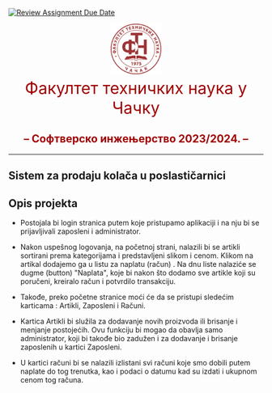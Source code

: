 [![Review Assignment Due Date](https://classroom.github.com/assets/deadline-readme-button-24ddc0f5d75046c5622901739e7c5dd533143b0c8e959d652212380cedb1ea36.svg)](https://classroom.github.com/a/PR-qy6hw)
<center><span style="color:#a00000;font-size:24pt;"><img src="images/FTNCacak-Logo.png" alt="FTN-logo" width="100"/><br> Факултет
техничких наука у Чачку</span></center>

## <center style="color:#a00000;">– Софтверско инжењерство 2023/2024. – </center>
___

## Sistem za prodaju kolača u poslastičarnici

## Opis projekta
* Postojala bi login stranica putem koje pristupamo aplikaciji i na nju bi se prijavljivali zaposleni i administrator.
 
* Nakon uspešnog logovanja, na početnoj strani, nalazili bi se artikli sortirani prema kategorijama i predstavljeni slikom i cenom. Klikom na artikal dodajemo ga u listu za naplatu (račun) . Na dnu liste nalaziće se dugme (button) "Naplata", koje bi nakon što 
  dodamo sve artikle koji su poručeni, kreiralo račun i potvrdilo transakciju. 
 
* Takođe, preko početne stranice moći će da se pristupi sledećim karticama : Artikli, Zaposleni i Računi.
 
* Kartica Artikli bi služila za dodavanje novih proizvoda ili brisanje i menjanje postojećih. Ovu funkciju bi mogao da obavlja samo administrator, koji bi takođe bio zadužen i za dodavanje i brisanje zaposlenih u kartici Zaposleni. 
 
* U kartici računi bi se nalazili izlistani svi računi koje smo dobili putem naplate do tog trenutka, kao i podaci o datumu kad su izdati i ukupnom cenom tog računa. 


